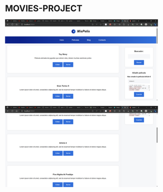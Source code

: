 # MOVIES-PROJECT

![Alt text](<1-React App y 15 páginas más - Personal_ Microsoft​ Edge 26_06_2023 09_17_18 p. m..png>)

![Alt text](<2-React App y 15 páginas más - Personal_ Microsoft​ Edge 26_06_2023 09_17_18 p. m..png>)
